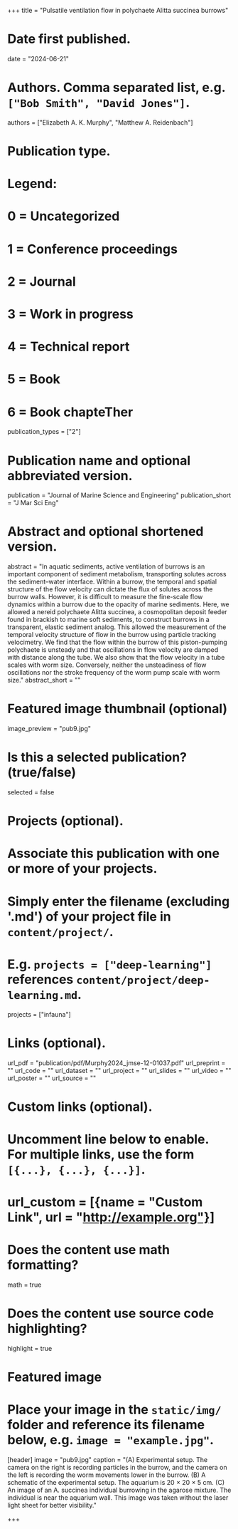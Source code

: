+++
title = "Pulsatile ventilation flow in polychaete Alitta succinea burrows"

# Date first published.
date = "2024-06-21"

# Authors. Comma separated list, e.g. `["Bob Smith", "David Jones"]`.
authors = ["Elizabeth A. K. Murphy", "Matthew A. Reidenbach"]

# Publication type.
# Legend:
# 0 = Uncategorized
# 1 = Conference proceedings
# 2 = Journal
# 3 = Work in progress
# 4 = Technical report
# 5 = Book
# 6 = Book chapteTher
publication_types = ["2"]

# Publication name and optional abbreviated version.
publication = "Journal of Marine Science and Engineering"
publication_short = "J Mar Sci Eng"

# Abstract and optional shortened version.
abstract = "In aquatic sediments, active ventilation of burrows is an important component of sediment metabolism, transporting solutes across the sediment–water interface. Within a burrow, the temporal and spatial structure of the flow velocity can dictate the flux of solutes across the burrow walls. However, it is difficult to measure the fine-scale flow dynamics within a burrow due to the opacity of marine sediments. Here, we allowed a nereid polychaete Alitta succinea, a cosmopolitan deposit feeder found in brackish to marine soft sediments, to construct burrows in a transparent, elastic sediment analog. This allowed the measurement of the temporal velocity structure of flow in the burrow using particle tracking velocimetry. We find that the flow within the burrow of this piston-pumping polychaete is unsteady and that oscillations in flow velocity are damped with distance along the tube. We also show that the flow velocity in a tube scales with worm size. Conversely, neither the unsteadiness of flow oscillations nor the stroke frequency of the worm pump scale with worm size."
abstract_short = ""

# Featured image thumbnail (optional)
image_preview = "pub9.jpg"

# Is this a selected publication? (true/false)
selected = false

# Projects (optional).
#   Associate this publication with one or more of your projects.
#   Simply enter the filename (excluding '.md') of your project file in `content/project/`.
#   E.g. `projects = ["deep-learning"]` references `content/project/deep-learning.md`.
projects = ["infauna"]

# Links (optional).
url_pdf = "publication/pdf/Murphy2024_jmse-12-01037.pdf"
url_preprint = ""
url_code = ""
url_dataset = ""
url_project = ""
url_slides = ""
url_video = ""
url_poster = ""
url_source = ""

# Custom links (optional).
#   Uncomment line below to enable. For multiple links, use the form `[{...}, {...}, {...}]`.
# url_custom = [{name = "Custom Link", url = "http://example.org"}]

# Does the content use math formatting?
math = true

# Does the content use source code highlighting?
highlight = true

# Featured image
# Place your image in the `static/img/` folder and reference its filename below, e.g. `image = "example.jpg"`.
[header]
image = "pub9.jpg"
caption = "(A) Experimental setup. The camera on the right is recording particles in the burrow, and the camera on the left is recording the worm movements lower in the burrow. (B) A schematic of the experimental setup. The aquarium is 20 × 20 × 5 cm. (C) An image of an A. succinea individual burrowing in the agarose mixture. The individual is near the aquarium wall. This image was taken without the laser light sheet for better visibility."

+++

